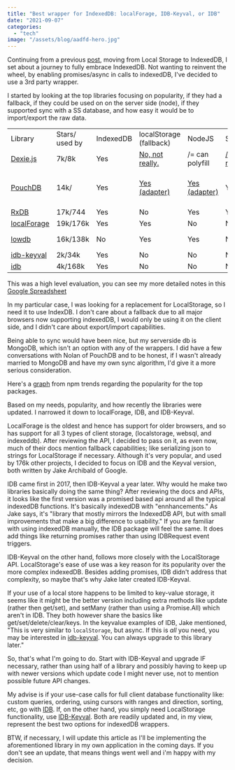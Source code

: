 ```yaml
---
title: "Best wrapper for IndexedDB: localForage, IDB-Keyval, or IDB"
date: "2021-09-07"
categories: 
  - "tech"
image: "/assets/blog/aadfd-hero.jpg"
---
```


Continuing from a previous [post](https://paultman.wordpress.com/from-localstorage-to-indexeddb/), moving from Local Storage to IndexedDB, I set about a journey to fully embrace IndexedDB. Not wanting to reinvent the wheel, by enabling promises/async in calls to indexedDB, I've decided to use a 3rd party wrapper.

I started by looking at the top libraries focusing on popularity, if they had a fallback, if they could be used on on the server side (node), if they supported sync with a SS database, and how easy it would be to import/export the raw data.

<table><tbody><tr><td>Library</td><td>Stars/<br>used by</td><td>IndexedDB</td><td>localStorage (fallback)</td><td>NodeJS</td><td>Sync</td><td>Export / Import</td></tr><tr><td><a href="https://dexie.org/" target="_blank" rel="noreferrer noopener">Dexie.js</a></td><td>7k/8k</td><td>Yes</td><td><a href="https://github.com/dfahlander/Dexie.js/issues/480" target="_blank" rel="noreferrer noopener">No,&nbsp;not really.</a></td><td>/= can polyfill</td><td><a rel="noreferrer noopener" href="https://dexie.org/docs/Syncable/Dexie.Syncable.js" target="_blank">/=adapter required</a></td><td><a href="https://dexie.org/docs/ExportImport/dexie-export-import" target="_blank" rel="noreferrer noopener">Yes (adapter)</a></td></tr><tr><td><a href="https://pouchdb.com/" target="_blank" rel="noreferrer noopener">PouchDB</a></td><td>14k/</td><td>Yes</td><td><a href="https://pouchdb.com/adapters.html" target="_blank" rel="noreferrer noopener">Yes (adapter)</a></td><td><a href="https://pouchdb.com/adapters.html" target="_blank" rel="noreferrer noopener">Yes (adapter)</a></td><td>Yes!</td><td><a href="https://github.com/pouchdb-community/pouchdb-load" target="_blank" rel="noreferrer noopener">/ = maybe with some&nbsp;other libs</a></td></tr><tr><td><a href="https://rxdb.info/" target="_blank" rel="noreferrer noopener">RxDB</a></td><td>17k/744</td><td>Yes</td><td>No</td><td>Yes</td><td>Yes</td><td><a href="https://rxdb.info/rx-database.html#dump" target="_blank" rel="noreferrer noopener">Yes</a></td></tr><tr><td><a href="https://github.com/localForage/localForage" target="_blank" rel="noreferrer noopener">localForage</a></td><td>19k/176k</td><td>Yes</td><td>Yes</td><td>No</td><td>No</td><td><a href="https://github.com/localForage/localForage/issues/718" target="_blank" rel="noreferrer noopener">No</a></td></tr><tr><td><a href="https://github.com/typicode/lowdb" target="_blank" rel="noreferrer noopener">lowdb</a></td><td>16k/138k</td><td>No</td><td>Yes</td><td>Yes</td><td>No</td><td>kind of, JSON</td></tr><tr><td><a href="https://github.com/jakearchibald/idb-keyval" target="_blank" rel="noreferrer noopener">idb-keyval</a></td><td>2k/34k</td><td>Yes</td><td>No</td><td>No</td><td>No</td><td>No</td></tr><tr><td><a href="https://github.com/jakearchibald/idb" target="_blank" rel="noreferrer noopener">idb</a></td><td>4k/168k</td><td>Yes</td><td>No</td><td>No</td><td>No</td><td>No</td></tr></tbody></table>

This was a high level evaluation, you can see my more detailed notes in this [Google Spreadsheet](https://docs.google.com/spreadsheets/d/1P-B0FXj4A-ucwqQdmfOH7FV0NVxc3ftr/edit?usp=sharing&ouid=103394891988793194776&rtpof=true&sd=true)

In my particular case, I was looking for a replacement for LocalStorage, so I need it to use IndexDB. I don't care about a fallback due to all major browsers now supporting indexedDB, I would only be using it on the client side, and I didn't care about export/import capabilities.

Being able to sync would have been nice, but my serverside db is MongoDB, which isn't an option with any of the wrappers. I did have a few conversations with Nolan of PouchDB and to be honest, if I wasn't already married to MongoDB and have my own sync algorithm, I'd give it a more serious consideration.

Here's a [graph](https://www.npmtrends.com/dexie-vs-idb-vs-idb-keyval-vs-localforage-vs-pouchdb) from npm trends regarding the popularity for the top packages.

Based on my needs, popularity, and how recently the libraries were updated. I narrowed it down to localForage, IDB, and IDB-Keyval.

LocalForage is the oldest and hence has support for older browsers, and so has support for all 3 types of client storage, (localstorage, websql, and indexeddb). After reviewing the API, I decided to pass on it, as even now, much of their docs mention fallback capabilities; like serializing json to strings for LocalStorage if necessary. Although it's very popular, and used by 176k other projects, I decided to focus on IDB and the Keyval version, both written by Jake Archibald of Google.

IDB came first in 2017, then IDB-Keyval a year later. Why would he make two libraries basically doing the same thing? After reviewing the docs and APIs, it looks like the first version was a promised based api around all the typical indexedDB functions. It's basically indexedDB with "ennhancements." As Jake says, it's "library that mostly mirrors the IndexedDB API, but with small improvements that make a big difference to usability." If you are familiar with using indexedDB manually, the IDB package will feel the same. It does add things like returning promises rather than using IDBRequest event triggers.

IDB-Keyval on the other hand, follows more closely with the LocalStorage API. LocalStorage's ease of use was a key reason for its popularity over the more complex indexedDB. Besides adding promises, IDB didn't address that complexity, so maybe that's why Jake later created IDB-Keyval.

If your use of a local store happens to be limited to key-value storage, it seems like it might be the better version including extra methods like update (rather then get/set), and setMany (rather than using a Promise.All) which aren't in IDB. They both however share the basics like get/set/delete/clear/keys. In the keyvalue examples of IDB, Jake mentioned, "This is very similar to `localStorage`, but async. If this is _all_ you need, you may be interested in [idb-keyval](https://www.npmjs.com/package/idb-keyval). You can always upgrade to this library later."

So, that's what I'm going to do. Start with IDB-Keyval and upgrade IF necessary, rather than using half of a library and possibly having to keep up with newer versions which update code I might never use, not to mention possible future API changes.

My advise is if your use-case calls for full client database functionality like: custom queries, ordering, using cursors with ranges and direction, sorting, etc, go with [IDB](https://github.com/jakearchibald/idb). If, on the other hand, you simply need LocalStorage functionality, use [IDB-Keyval](https://github.com/jakearchibald/idb-keyval). Both are readily updated and, in my view, represent the best two options for indexedDB wrappers.

BTW, if necessary, I will update this article as I'll be implementing the aforementioned library in my own application in the coming days. If you don't see an update, that means things went well and i'm happy with my decision.
